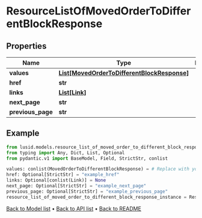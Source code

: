 # ResourceListOfMovedOrderToDifferentBlockResponse

## Properties
Name | Type | Description | Notes
------------ | ------------- | ------------- | -------------
**values** | [**List[MovedOrderToDifferentBlockResponse]**](MovedOrderToDifferentBlockResponse.md) |  | 
**href** | **str** |  | [optional] 
**links** | [**List[Link]**](Link.md) |  | [optional] 
**next_page** | **str** |  | [optional] 
**previous_page** | **str** |  | [optional] 
## Example

```python
from lusid.models.resource_list_of_moved_order_to_different_block_response import ResourceListOfMovedOrderToDifferentBlockResponse
from typing import Any, Dict, List, Optional
from pydantic.v1 import BaseModel, Field, StrictStr, conlist

values: conlist(MovedOrderToDifferentBlockResponse) = # Replace with your value
href: Optional[StrictStr] = "example_href"
links: Optional[conlist(Link)] = None
next_page: Optional[StrictStr] = "example_next_page"
previous_page: Optional[StrictStr] = "example_previous_page"
resource_list_of_moved_order_to_different_block_response_instance = ResourceListOfMovedOrderToDifferentBlockResponse(values=values, href=href, links=links, next_page=next_page, previous_page=previous_page)

```

[Back to Model list](../README.md#documentation-for-models) &#8226; [Back to API list](../README.md#documentation-for-api-endpoints) &#8226; [Back to README](../README.md)

